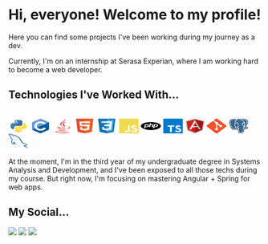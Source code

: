 # Hi, everyone!  Welcome to my profile!

Here you can find some projects I've been working during my journey as a dev. 

Currently, I'm on an internship at Serasa Experian, where I am working hard to become a web developer.

## Technologies I've Worked With...
<div style="display: inline_block"><br>
  <img align="center" alt="isaacnwt-Python" height="30" width="40" src="https://raw.githubusercontent.com/devicons/devicon/master/icons/python/python-original.svg">
  <img align="center" alt="isaacnwt-C" height="30" width="40" src="https://raw.githubusercontent.com/devicons/devicon/master/icons/c/c-original.svg">
  <img align="center" alt="isaacnwt-Java" height="30" width="40" src="https://raw.githubusercontent.com/devicons/devicon/master/icons/java/java-plain.svg">
  <img align="center" alt="isaacnwt-HTML" height="30" width="40" src="https://raw.githubusercontent.com/devicons/devicon/master/icons/html5/html5-original.svg">
  <img align="center" alt="isaacnwt-CSS" height="30" width="40" src="https://raw.githubusercontent.com/devicons/devicon/master/icons/css3/css3-original.svg">
  <img align="center" alt="isaacnwt-Js" height="30" width="40" src="https://raw.githubusercontent.com/devicons/devicon/master/icons/javascript/javascript-plain.svg">
  <img align="center" alt="isaacnwt-PHP" height="30" width="40" src="https://raw.githubusercontent.com/devicons/devicon/master/icons/php/php-plain.svg">
  <img align="center" alt="isaacnwt-Ts" height="30" width="40" src="https://raw.githubusercontent.com/devicons/devicon/master/icons/typescript/typescript-plain.svg">
  <img align="center" alt="isaacnwt-Angular" height="30" width="40" src="https://raw.githubusercontent.com/devicons/devicon/master/icons/angularjs/angularjs-original.svg">
  <img align="center" alt="isaacnwt-Git" height="30" width="40" src="https://raw.githubusercontent.com/devicons/devicon/master/icons/git/git-original.svg">
  <img align="center" alt="isaacnwt-PostgreSQL" height="30" width="40" src="https://raw.githubusercontent.com/devicons/devicon/master/icons/postgresql/postgresql-original.svg">
  <img align="center" alt="isaacnwt-MySQL" height="30" width="40" src="https://raw.githubusercontent.com/devicons/devicon/master/icons/mysql/mysql-original.svg">
</div>
<br>
At the moment, I'm in the third year of my undergraduate degree in Systems Analysis and Development, and I've been exposed to all those techs during my course. But right now, I'm focusing on mastering Angular + Spring for web apps.

## My Social...
<div> 
  <a href="https://www.linkedin.com/in/isaacnwt-andrade" target="_blank"><img src="https://img.shields.io/badge/-LinkedIn-%230077B5?style=for-the-badge&logo=linkedin&logoColor=white" target="_blank"></a>
  <a href = "mailto:isaacnwt.dev@gmail.com"><img src="https://img.shields.io/badge/-Gmail-%23333?style=for-the-badge&logo=gmail&logoColor=white" target="_blank"></a>
  <a href="https://www.instagram.com/isaac.nwt" target="_blank"><img src="https://img.shields.io/badge/-Instagram-%23E4405F?style=for-the-badge&logo=instagram&logoColor=white" target="_blank"></a>
</div>

  

